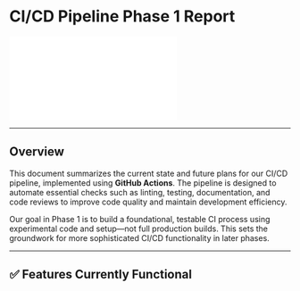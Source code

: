 # CI/CD Pipeline Phase 1 Report

![Pipeline Diagram](./phase1.pgn)

---

## Overview

This document summarizes the current state and future plans for our CI/CD pipeline, implemented using **GitHub Actions**. The pipeline is designed to automate essential checks such as linting, testing, documentation, and code reviews to improve code quality and maintain development efficiency.

Our goal in Phase 1 is to build a foundational, testable CI process using experimental code and setup—not full production builds. This sets the groundwork for more sophisticated CI/CD functionality in later phases.

---

## ✅ Features Currently Functional
